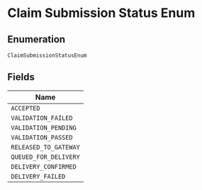 
# Claim Submission Status Enum

## Enumeration

`ClaimSubmissionStatusEnum`

## Fields

| Name |
|  --- |
| `ACCEPTED` |
| `VALIDATION_FAILED` |
| `VALIDATION_PENDING` |
| `VALIDATION_PASSED` |
| `RELEASED_TO_GATEWAY` |
| `QUEUED_FOR_DELIVERY` |
| `DELIVERY_CONFIRMED` |
| `DELIVERY_FAILED` |

